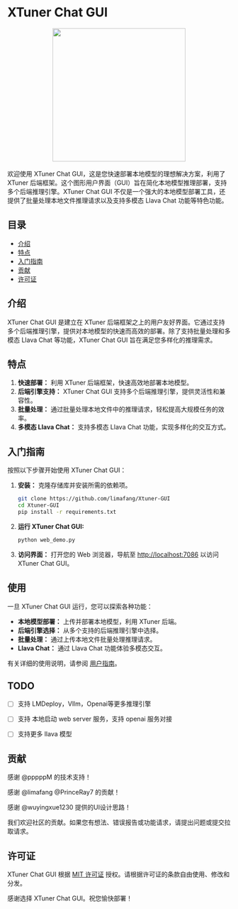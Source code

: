 # XTuner Chat GUI
<div align="center">  
    <img src="https://s11.ax1x.com/2024/02/04/pFlcgOK.md.png" width="300"/>  
    <br /><br />          
</div>   
欢迎使用 XTuner Chat GUI，这是您快速部署本地模型的理想解决方案，利用了 XTuner 后端框架。这个图形用户界面（GUI）旨在简化本地模型推理部署，支持多个后端推理引擎。XTuner Chat GUI 不仅是一个强大的本地模型部署工具，还提供了批量处理本地文件推理请求以及支持多模态 Llava Chat 功能等特色功能。

## 目录
- [介绍](#介绍)
- [特点](#特点)
- [入门指南](#入门指南)
- [贡献](#贡献)
- [许可证](#许可证)

## 介绍

XTuner Chat GUI 是建立在 XTuner 后端框架之上的用户友好界面。它通过支持多个后端推理引擎，提供对本地模型的快速而高效的部署。除了支持批量处理和多模态 Llava Chat 等功能，XTuner Chat GUI 旨在满足您多样化的推理需求。

## 特点

1. **快速部署：** 利用 XTuner 后端框架，快速高效地部署本地模型。
2. **后端引擎支持：** XTuner Chat GUI 支持多个后端推理引擎，提供灵活性和兼容性。
3. **批量处理：** 通过批量处理本地文件中的推理请求，轻松提高大规模任务的效率。
4. **多模态 Llava Chat：** 支持多模态 Llava Chat 功能，实现多样化的交互方式。

## 入门指南

按照以下步骤开始使用 XTuner Chat GUI：

1. **安装：** 克隆存储库并安装所需的依赖项。
    ```bash
    git clone https://github.com/limafang/Xtuner-GUI
    cd Xtuner-GUI
    pip install -r requirements.txt
    ```

2. **运行 XTuner Chat GUI:**
    ```bash
    python web_demo.py
    ```

3. **访问界面：** 打开您的 Web 浏览器，导航至 [http://localhost:7086](http://localhost:7086) 以访问 XTuner Chat GUI。



## 使用

一旦 XTuner Chat GUI 运行，您可以探索各种功能：

- **本地模型部署：** 上传并部署本地模型，利用 XTuner 后端。
- **后端引擎选择：** 从多个支持的后端推理引擎中选择。
- **批量处理：** 通过上传本地文件批量处理推理请求。
- **Llava Chat：** 通过 Llava Chat 功能体验多模态交互。

有关详细的使用说明，请参阅 [用户指南](usage.md)。



## TODO

- [ ] 支持 LMDeploy，Vllm，Openai等更多推理引擎

- [ ] 支持 本地启动 web server 服务，支持 openai 服务对接

- [ ] 支持更多 llava 模型

## 贡献

感谢 @pppppM 的技术支持！

感谢 @limafang @PrinceRay7 的贡献！

感谢 @wuyingxue1230 提供的UI设计思路！

我们欢迎社区的贡献。如果您有想法、错误报告或功能请求，请提出问题或提交拉取请求。

## 许可证

XTuner Chat GUI 根据 [MIT 许可证](LICENSE) 授权。请根据许可证的条款自由使用、修改和分发。

感谢选择 XTuner Chat GUI。祝您愉快部署！
